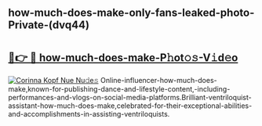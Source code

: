 ## how-much-does-make-only-fans​-leaked-photo​-Private-(dvq44)


# <h2><a href="https://mediaupload.pro?title=how-much-does-make&ref=git">🔗👉 🔴 how-much-does-make-P𝚑ot𝚘𝚜-V𝚒d𝚎o</a></h2>

[![Corinna Kopf Nue Nu𝚍e𝚜](https://i.imgur.com/0qMVB7G.gif)](https://mediaupload.pro?title=how-much-does-make&ref=git)
Online-influencer-how-much-does-make,known-for-publishing-dance-and-lifestyle-content,-including-performances-and-vlogs-on-social-media-platforms.Brilliant-ventriloquist-assistant-how-much-does-make,celebrated-for-their-exceptional-abilities-and-accomplishments-in-assisting-ventriloquists.  